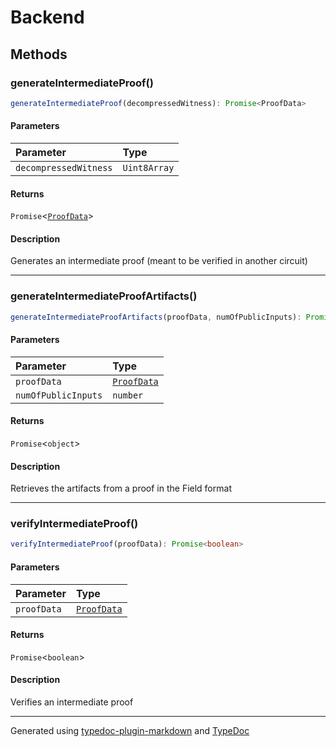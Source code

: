 # Backend

## Methods

### generateIntermediateProof()

```ts
generateIntermediateProof(decompressedWitness): Promise<ProofData>
```

#### Parameters

| Parameter | Type |
| :------ | :------ |
| `decompressedWitness` | `Uint8Array` |

#### Returns

`Promise`\<[`ProofData`](../type-aliases/ProofData.md)\>

#### Description

Generates an intermediate proof (meant to be verified in another circuit)

***

### generateIntermediateProofArtifacts()

```ts
generateIntermediateProofArtifacts(proofData, numOfPublicInputs): Promise<object>
```

#### Parameters

| Parameter | Type |
| :------ | :------ |
| `proofData` | [`ProofData`](../type-aliases/ProofData.md) |
| `numOfPublicInputs` | `number` |

#### Returns

`Promise`\<`object`\>

#### Description

Retrieves the artifacts from a proof in the Field format

***

### verifyIntermediateProof()

```ts
verifyIntermediateProof(proofData): Promise<boolean>
```

#### Parameters

| Parameter | Type |
| :------ | :------ |
| `proofData` | [`ProofData`](../type-aliases/ProofData.md) |

#### Returns

`Promise`\<`boolean`\>

#### Description

Verifies an intermediate proof

***

Generated using [typedoc-plugin-markdown](https://www.npmjs.com/package/typedoc-plugin-markdown) and [TypeDoc](https://typedoc.org/)
